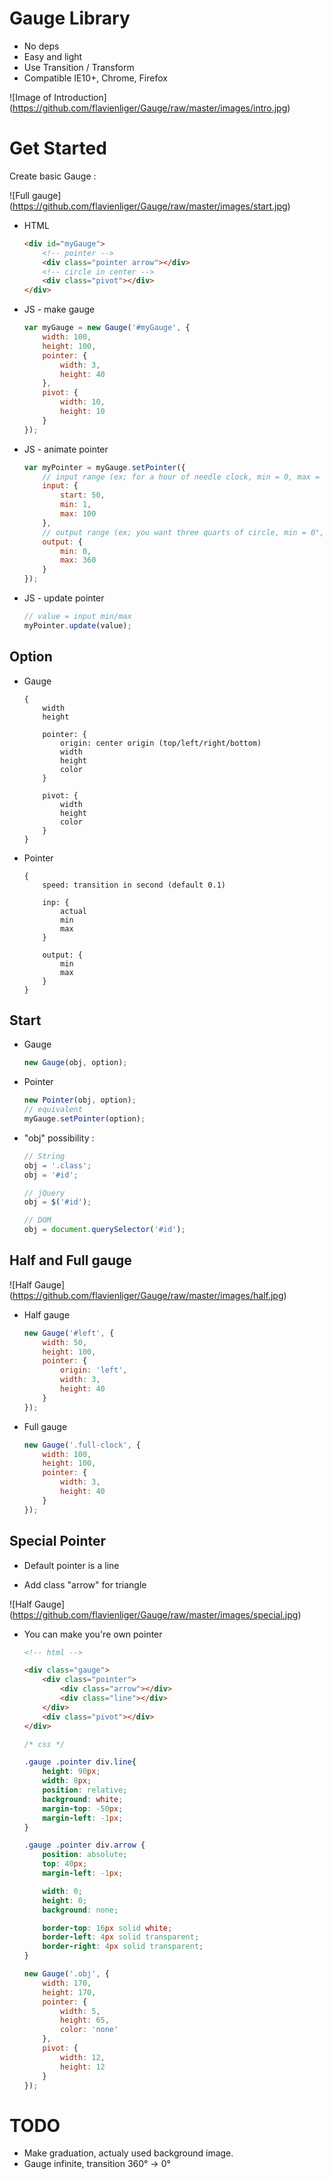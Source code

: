 # Gauge Library
- No deps
- Easy and light
- Use Transition / Transform
- Compatible IE10+, Chrome, Firefox

![Image of Introduction] (https://github.com/flavienliger/Gauge/raw/master/images/intro.jpg)

# Get Started

Create basic Gauge :

![Full gauge] (https://github.com/flavienliger/Gauge/raw/master/images/start.jpg)

- HTML
    ```html
    <div id="myGauge">
        <!-- pointer -->
        <div class="pointer arrow"></div>
        <!-- circle in center -->
        <div class="pivot"></div>
    </div>
    ```
    
- JS - make gauge
    ```js
    var myGauge = new Gauge('#myGauge', {
        width: 100, 
        height: 100, 
        pointer: {
            width: 3, 
            height: 40 
        }, 
        pivot: { 
            width: 10, 
            height: 10 
        }
    });
    ```
    
- JS - animate pointer
    ```js
    var myPointer = myGauge.setPointer({
        // input range (ex; for a hour of needle clock, min = 0, max = 12)
        input: {
            start: 50,
            min: 1,
            max: 100
        },
        // output range (ex; you want three quarts of circle, min = 0°, max = 270°)
        output: {
            min: 0,
            max: 360
        }
    });
    ```
    
- JS - update pointer
    ```js
    // value = input min/max
    myPointer.update(value);
    ```
    
## Option

- Gauge
    ```
    {
        width
        height
        
        pointer: {
            origin: center origin (top/left/right/bottom)
            width
            height
            color
        }
        
        pivot: {
            width
            height
            color
        }
    }
    ```

- Pointer
    ```
    {
        speed: transition in second (default 0.1)
        
        inp: {
            actual
            min
            max
        }
        
        output: {
            min
            max
        }
    }
    ```
    
## Start

- Gauge
    ```js
    new Gauge(obj, option);
    ```
    
- Pointer
    ```js
    new Pointer(obj, option);
    // equivalent
    myGauge.setPointer(option);
    ```
    
- "obj" possibility :
    ```js
    // String
    obj = '.class';
    obj = '#id';
    
    // jQuery
    obj = $('#id');
    
    // DOM
    obj = document.querySelector('#id');
    ```

## Half and Full gauge

![Half Gauge] (https://github.com/flavienliger/Gauge/raw/master/images/half.jpg)

- Half gauge
    ```js
    new Gauge('#left', {
        width: 50, 
        height: 100, 
        pointer: { 
            origin: 'left', 
            width: 3, 
            height: 40 
        }
    });
    ```
    
- Full gauge
    ```js
    new Gauge('.full-clock', {
        width: 100, 
        height: 100, 
        pointer: { 
            width: 3, 
            height: 40 
        }
    });
    ```

## Special Pointer

- Default pointer is a line

- Add class "arrow" for triangle

![Half Gauge] (https://github.com/flavienliger/Gauge/raw/master/images/special.jpg)

- You can make you're own pointer
    ```html
    <!-- html -->
    
    <div class="gauge">
        <div class="pointer">
            <div class="arrow"></div>
            <div class="line"></div>
        </div>
        <div class="pivot"></div>
    </div>
    ```
    
    ```css
    /* css */

    .gauge .pointer div.line{
        height: 90px;
        width: 8px;
        position: relative;
        background: white;
        margin-top: -50px;
        margin-left: -1px;
    }

    .gauge .pointer div.arrow {
        position: absolute;
        top: 40px;
        margin-left: -1px;

        width: 0;
        height: 0;
        background: none;

        border-top: 16px solid white;
        border-left: 4px solid transparent;
        border-right: 4px solid transparent;
    }
    ```
    
    ```js
    new Gauge('.obj', {
        width: 170,
        height: 170,
        pointer: { 
            width: 5, 
            height: 65,
            color: 'none' 
        },
        pivot: { 
            width: 12, 
            height: 12 
        }
    });
    ```
    
# TODO

- Make graduation, actualy used background image.
- Gauge infinite, transition 360° -> 0°
